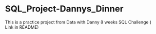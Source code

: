 # SQL_Project-Dannys_Dinner
This is a practice project from Data with Danny 8 weeks SQL Challenge ( Link in README)
